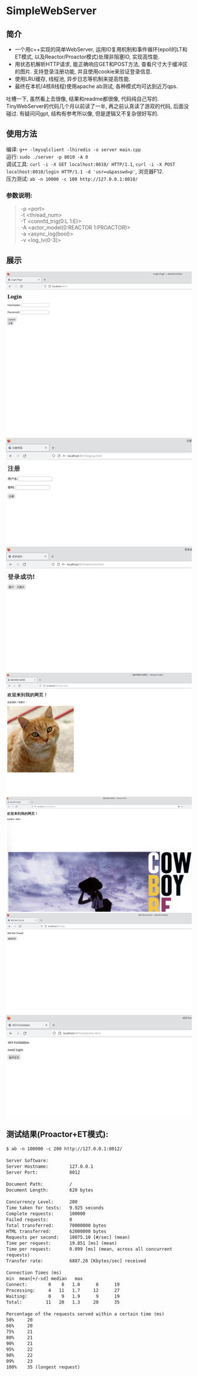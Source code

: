 # SimpleWebServer

## 简介
- 一个用c++实现的简单WebServer, 运用IO复用机制和事件循环(epoll的LT和ET模式, 以及Reactor/Proactor模式)处理非阻塞IO, 实现高性能.  
- 用状态机解析HTTP请求, 能正确响应GET和POST方法, 查看尺寸大于缓冲区的图片. 支持登录注册功能, 并且使用cookie来验证登录信息.  
- 使用LRU缓存, 线程池, 异步日志等机制来提高性能.  
- 最终在本机(4核8线程)使用apache ab测试, 各种模式均可达到近万qps.

吐槽一下, 虽然看上去很像, 结果和readme都很像, 代码纯自己写的. TinyWebServer的代码几个月以前读了一半, 再之前认真读了游双的代码, 后面没碰过. 有疑问问gpt, 结构有参考所以像, 但是逻辑又不复杂很好写的.

## 使用方法
编译: `g++ -lmysqlclient -lhiredis -o server main.cpp`  
运行: `sudo ./server -p 8010 -A 0`  
调试工具: `curl -i -X GET localhost:8010/ HTTP/1.1`, `curl -i -X POST localhost:8010/login HTTP/1.1 -d 'usr=u&passwd=p'`, 浏览器F12.  
压力测试: `ab -n 10000 -c 100 http://127.0.0.1:8010/`

### 参数说明:
> -p \<port>  
> -t <thread_num>  
> -T <connfd_trig(0:L 1:E)>  
> -A <actor_model(0:REACTOR 1:PROACTOR)>  
> -a <async_log(bool)>  
> -v <log_lv(0-3)>

## 展示
![log](mdRes/login%20page.png)
![signup](mdRes/signup.png)
![welcome](mdRes/welcome%20page.png)
![pic](mdRes/pic.png)
![picBig](mdRes/picBig.png)
![404](mdRes/404.png)
![403](mdRes/403.png)

## 测试结果(Proactor+ET模式):
```
$ ab -n 100000 -c 200 http://127.0.0.1:8012/

Server Software:        
Server Hostname:        127.0.0.1
Server Port:            8012

Document Path:          /
Document Length:        620 bytes

Concurrency Level:      200
Time taken for tests:   9.925 seconds
Complete requests:      100000
Failed requests:        0
Total transferred:      70000000 bytes
HTML transferred:       62000000 bytes
Requests per second:    10075.10 [#/sec] (mean)
Time per request:       19.851 [ms] (mean)
Time per request:       0.099 [ms] (mean, across all concurrent requests)
Transfer rate:          6887.28 [Kbytes/sec] received

Connection Times (ms)
min  mean[+/-sd] median   max
Connect:        0    8   1.0      8      19
Processing:     4   11   1.7     12      27
Waiting:        0    9   1.9      9      19
Total:         11   20   1.3     20      35

Percentage of the requests served within a certain time (ms)
50%     20
66%     20
75%     21
80%     21
90%     21
95%     22
98%     22
99%     23
100%    35 (longest request)
```